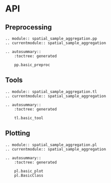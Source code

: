 # API

## Preprocessing

```{eval-rst}
.. module:: spatial_sample_aggregation.pp
.. currentmodule:: spatial_sample_aggregation

.. autosummary::
    :toctree: generated

    pp.basic_preproc
```

## Tools

```{eval-rst}
.. module:: spatial_sample_aggregation.tl
.. currentmodule:: spatial_sample_aggregation

.. autosummary::
    :toctree: generated

    tl.basic_tool
```

## Plotting

```{eval-rst}
.. module:: spatial_sample_aggregation.pl
.. currentmodule:: spatial_sample_aggregation

.. autosummary::
    :toctree: generated

    pl.basic_plot
    pl.BasicClass
```
